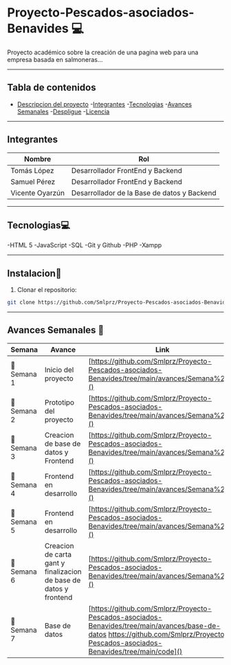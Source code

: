 # Proyecto-Pescados-asociados-Benavides 💻
Proyecto académico sobre la creación de una pagina web para una empresa basada en salmoneras...

---

## Tabla de contenidos 
- [Descripcion del proyecto](#-Descripcion-del-proyecto)
-[Integrantes](#-integtrantes)
-[Tecnologias](#-tecnologias)
-[Avances Semanales](#-avances-semanales)
-[Despligue](#-despligue)
-[Licencia](#-licencia-https://github.com/Smlprz/Proyecto-Pescados-asociados-Benavides/blob/main/LICENSE)

---

## Integrantes

|Nombre                    |Rol                                  |                      
|--------------------------|-------------------------------------|
|Tomás López               |Desarrollador FrontEnd y Backend      |
|Samuel Pérez              |Desarrollador FrontEnd y Backend      |
|Vicente Oyarzún           |Desarrollador  de la Base de datos y Backend|

---

## Tecnologias💻
-HTML 5 
-JavaScript
-SQL
-Git y Github
-PHP
-Xampp

---

## Instalacion💾

1. Clonar el repositorio:
```bash
git clone https://github.com/Smlprz/Proyecto-Pescados-asociados-Benavides.git
```

---
## Avances Semanales 📂

|Semana           |Avance                  |Link   |
|-----------------|------------------------|-------|
|📂 Semana 1         | Inicio del proyecto |[https://github.com/Smlprz/Proyecto-Pescados-asociados-Benavides/tree/main/avances/Semana%201]()|
|📂Semana 2         | Prototipo del proyecto |[https://github.com/Smlprz/Proyecto-Pescados-asociados-Benavides/tree/main/avances/Semana%202]()|
|📂Semana 3         | Creacion de base de datos y Frontend|[https://github.com/Smlprz/Proyecto-Pescados-asociados-Benavides/tree/main/avances/Semana%203]()|
|📂Semana 4         | Frontend en desarrollo |[https://github.com/Smlprz/Proyecto-Pescados-asociados-Benavides/tree/main/avances/Semana%204]()|
|📂Semana 5         | Frontend en desarrollo|[https://github.com/Smlprz/Proyecto-Pescados-asociados-Benavides/tree/main/avances/Semana%205]()|
|📂Semana 6         | Creacion de carta gant y finalizacion de base de datos y frontend |[https://github.com/Smlprz/Proyecto-Pescados-asociados-Benavides/tree/main/avances/Semana%206]()|
|📂Semana 7         | Base de datos|[https://github.com/Smlprz/Proyecto-Pescados-asociados-Benavides/tree/main/avances/base-de-datos https://github.com/Smlprz/Proyecto-Pescados-asociados-Benavides/tree/main/code]()|
